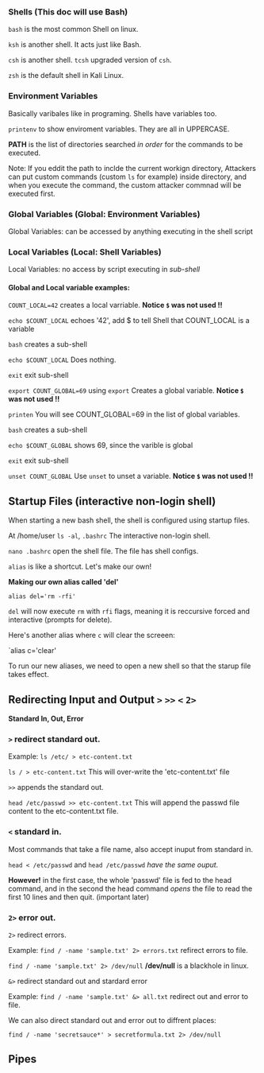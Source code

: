 ### Shells (This doc will use Bash)

`bash` is the most common Shell on linux.

`ksh` is another shell. It acts just like Bash.

`csh` is another shell. `tcsh` upgraded version of `csh`.

`zsh` is the default shell in Kali Linux.

### Environment Variables

Basically varibales like in programing. Shells have variables too.

`printenv` to show enviroment variables. They are all in UPPERCASE.

**PATH** is the list of directories searched *in order* for the commands to be executed.

Note: If you eddit the path to inclde the current workign directory, 
Attackers can put custom commands (custom `ls` for example) inside directory, and when you execute the command, the custom attacker commnad will be executed first. 

### Global Variables (Global: Environment Variables) 
Global Variables: can be accessed by anything executing in the shell script

### Local Variables (Local: Shell Variables)

Local Variables: no access by script executing in *sub-shell*

#### Global and Local variable examples:
`COUNT_LOCAL=42` creates a local varriable. **Notice `$` was not used !!**

`echo $COUNT_LOCAL` echoes '42', add $ to tell Shell that COUNT_LOCAL is a variable

`bash` creates a sub-shell

`echo $COUNT_LOCAL` Does nothing.

`exit` exit sub-shell

`export COUNT_GLOBAL=69` using `export` Creates a global variable. **Notice `$` was not used !!**

`printen` You will see COUNT_GLOBAL=69 in the list of global variables.

`bash` creates a sub-shell

`echo $COUNT_GLOBAL` shows 69, since the varible is global

`exit` exit sub-shell

`unset COUNT_GLOBAL` Use `unset` to unset a variable. **Notice `$` was not used !!**

## Startup Files (interactive non-login shell)
When starting a new bash shell, the shell is configured using startup  files.

At /home/user `ls -al`, `.bashrc` The interactive non-login shell.

`nano .bashrc` open the shell file. The file has shell configs.

`alias` is like a shortcut. Let's make our own!

**Making our own alias called 'del'**

`alias del='rm -rfi'` 

`del` will now execute `rm` with `rfi` flags, meaning it is reccursive forced and interactive (prompts for delete).

Here's another alias where `c` will clear the screeen:

`alias c='clear'

To run our new aliases, we need to open a new shell so that the starup file takes effect.

## Redirecting Input and Output `>` `>>` `<` `2>`
**Standard In, Out, Error**

### `>` redirect standard out.

Example: `ls /etc/ > etc-content.txt`

`ls / > etc-content.txt` This will over-write the 'etc-content.txt' file

`>>` appends the standard out.

`head /etc/passwd >> etc-content.txt` This will append the passwd file content to the etc-content.txt file.

### `<`  standard in.

Most commands that take a file name, also accept inuput from standard in.

`head < /etc/passwd` and `head /etc/passwd` *have the same ouput.*

**However!** in the first case, the whole 'passwd' file is fed to the head command, and in the second the head command *opens* the file to read the first 10 lines and then quit. (important later)

### `2>` error out.
`2>` redirect errors.

Example: `find / -name 'sample.txt' 2> errors.txt` refirect errors to file.

`find / -name 'sample.txt' 2> /dev/null` **/dev/null** is a blackhole in linux.

`&>` redirect standard out and stardard error

Example: `find / -name 'sample.txt' &> all.txt` redirect out and error to file. 

We can also direct standard out and error out to diffrent places:

`find / -name 'secretsauce*' > secretformula.txt 2> /dev/null`

## Pipes






